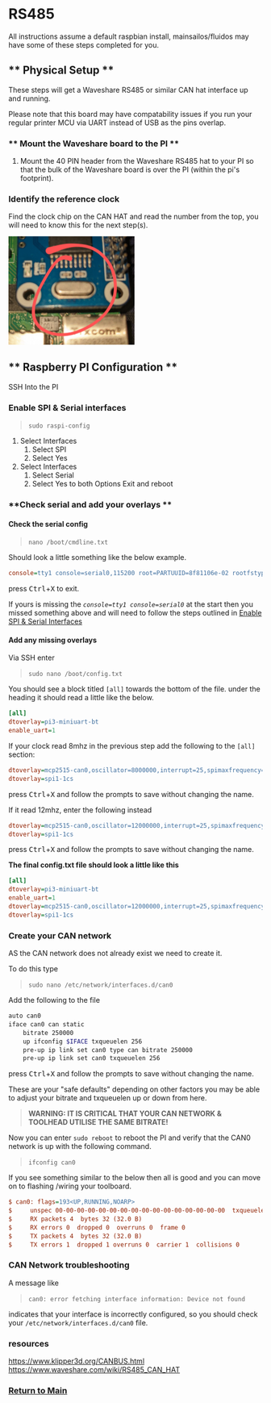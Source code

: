 # RS485

All instructions assume a default raspbian install, mainsailos/fluidos may have some of these steps completed for you.
## ** Physical Setup **

These steps will get a Waveshare RS485 or similar CAN hat interface up and running.

Please note that this board may have compatability issues if you run your regular printer MCU via UART instead of USB as the pins overlap.

### ** Mount the Waveshare board to the PI **

1. Mount the 40 PIN header from the Waveshare RS485 hat to your PI so that the bulk of the Waveshare board is over the PI (within the pi's footprint).

### **Identify the reference clock**

Find the clock chip on the CAN HAT and read the number from the top, you will need to know this for the next step(s).

[<img src='../images/waveshare_clock.jpg' width='250'>]()

## ** Raspberry PI Configuration **

SSH Into the PI

### **Enable SPI & Serial interfaces**

> `sudo raspi-config`

1. Select Interfaces
   1. Select SPI
   1. Select Yes
1. Select Interfaces
   1. Select Serial
   1. Select Yes to both Options
Exit and reboot

### **Check serial and add your overlays **
#### Check the serial config

> `nano /boot/cmdline.txt`

Should look a little something like the below example.

```ini
console=tty1 console=serial0,115200 root=PARTUUID=8f81106e-02 rootfstype=ext4 fsck.repair=yes rootwait
```

press <kbd>Ctrl</kbd>+<kbd>X</kbd> to exit.


If yours is missing the *`console=tty1 console=serial0`* at the start then you missed something above and will need to follow the steps outlined in [Enable SPI  & Serial Interfaces](#enable-spi--serial-interfaces)

#### Add any missing overlays

Via SSH enter

> `sudo nano /boot/config.txt`

You should see a block titled `[all]` towards the bottom of the file.
under the heading it should read a little like the below.

```ini
[all]
dtoverlay=pi3-miniuart-bt
enable_uart=1
```

If your clock read 8mhz in the previous step add the following to the `[all]` section:

```ini
dtoverlay=mcp2515-can0,oscillator=8000000,interrupt=25,spimaxfrequency=1000000
dtoverlay=spi1-1cs
```
press <kbd>Ctrl</kbd>+<kbd>X</kbd> and follow the prompts to save without changing the name.


If it read 12mhz, enter the following instead
```ini
dtoverlay=mcp2515-can0,oscillator=12000000,interrupt=25,spimaxfrequency=2000000
dtoverlay=spi1-1cs
```

press <kbd>Ctrl</kbd>+<kbd>X</kbd> and follow the prompts to save without changing the name.


**The final config.txt file should look a little like this**

```ini
[all]
dtoverlay=pi3-miniuart-bt
enable_uart=1
dtoverlay=mcp2515-can0,oscillator=12000000,interrupt=25,spimaxfrequency=2000000
dtoverlay=spi1-1cs
```

### **Create your CAN network**

AS the CAN network does not already exist we need to create it.

To do this type 

> `sudo nano /etc/network/interfaces.d/can0`

Add the following to the file

```bash
auto can0
iface can0 can static
    bitrate 250000
    up ifconfig $IFACE txqueuelen 256
    pre-up ip link set can0 type can bitrate 250000 
    pre-up ip link set can0 txqueuelen 256
```

press <kbd>Ctrl</kbd>+<kbd>X</kbd> and follow the prompts to save without changing the name.


These are your "safe defaults" depending on other factors you may be able to adjust your bitrate and txqueuelen up or down from here.

> **WARNING: IT IS CRITICAL THAT YOUR CAN NETWORK & TOOLHEAD UTILISE THE SAME BITRATE!**



Now you can enter `sudo reboot` to reboot the PI and verify that the CAN0 network is up with the following command.

> `ifconfig can0`

If you see something similar to the below then all is good and you can move on to flashing /wiring your toolboard.
```ini
$ can0: flags=193<UP,RUNNING,NOARP> 
$     unspec 00-00-00-00-00-00-00-00-00-00-00-00-00-00-00-00  txqueuelen 256 (UNSPEC)
$     RX packets 4  bytes 32 (32.0 B)
$     RX errors 0  dropped 0  overruns 0  frame 0
$     TX packets 4  bytes 32 (32.0 B)
$     TX errors 1  dropped 1 overruns 0  carrier 1  collisions 0
```

### CAN Network troubleshooting
A message like 
> `can0: error fetching interface information: Device not found`
> 
indicates that your interface is incorrectly configured, so you should check your `/etc/network/interfaces.d/can0` file.



### resources

https://www.klipper3d.org/CANBUS.html
https://www.waveshare.com/wiki/RS485_CAN_HAT

### [Return to Main](../readme.md)
